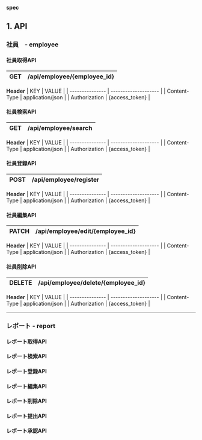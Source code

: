 **spec**

## 1. API

### 社員　- employee

#### 社員取得API
| GET | /api/employee/{employee_id} |
| --- | --------------------------- |

**Header**
| KEY             | VALUE                |
| --------------- | -------------------- |
| Content-Type    | application/json     |
| Authorization   | {access_token}       |

#### 社員検索API
| GET | /api/employee/search |
| --- | -------------------- |

**Header**
| KEY             | VALUE                |
| --------------- | -------------------- |
| Content-Type    | application/json     |
| Authorization   | {access_token}       |

#### 社員登録API
| POST | /api/employee/register      |
| ---- | --------------------------- |

**Header**
| KEY             | VALUE                |
| --------------- | -------------------- |
| Content-Type    | application/json     |
| Authorization   | {access_token}       |

#### 社員編集API
| PATCH | /api/employee/edit/{employee_id} |
| ----- | -------------------------------- |

**Header**
| KEY             | VALUE                |
| --------------- | -------------------- |
| Content-Type    | application/json     |
| Authorization   | {access_token}       |

#### 社員削除API
| DELETE | /api/employee/delete/{employee_id} |
| ------ | ---------------------------------- |

**Header**
| KEY             | VALUE                |
| --------------- | -------------------- |
| Content-Type    | application/json     |
| Authorization   | {access_token}       |

---

### レポート - report

#### レポート取得API
#### レポート検索API
#### レポート登録API
#### レポート編集API
#### レポート削除API
#### レポート提出API
#### レポート承認API
